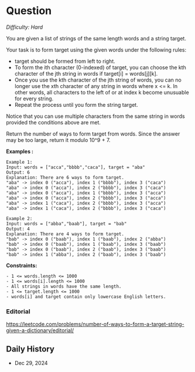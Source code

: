 # Question 

_Difficulty: Hard_

You are given a list of strings of the same length words and a string target.

Your task is to form target using the given words under the following rules:

- target should be formed from left to right.
- To form the ith character (0-indexed) of target, you can choose the kth character of the jth string in words if target[i] = words[j][k].
- Once you use the kth character of the jth string of words, you can no longer use the xth character of any string in words where x <= k. In other words, all characters to the left of or at index k become unusuable for every string.
- Repeat the process until you form the string target.

Notice that you can use multiple characters from the same string in words provided the conditions above are met.

Return the number of ways to form target from words. Since the answer may be too large, return it modulo 10^9 + 7.

**Examples :**
```
Example 1:
Input: words = ["acca","bbbb","caca"], target = "aba"
Output: 6
Explanation: There are 6 ways to form target.
"aba" -> index 0 ("acca"), index 1 ("bbbb"), index 3 ("caca")
"aba" -> index 0 ("acca"), index 2 ("bbbb"), index 3 ("caca")
"aba" -> index 0 ("acca"), index 1 ("bbbb"), index 3 ("acca")
"aba" -> index 0 ("acca"), index 2 ("bbbb"), index 3 ("acca")
"aba" -> index 1 ("caca"), index 2 ("bbbb"), index 3 ("acca")
"aba" -> index 1 ("caca"), index 2 ("bbbb"), index 3 ("caca")

Example 2:
Input: words = ["abba","baab"], target = "bab"
Output: 4
Explanation: There are 4 ways to form target.
"bab" -> index 0 ("baab"), index 1 ("baab"), index 2 ("abba")
"bab" -> index 0 ("baab"), index 1 ("baab"), index 3 ("baab")
"bab" -> index 0 ("baab"), index 2 ("baab"), index 3 ("baab")
"bab" -> index 1 ("abba"), index 2 ("baab"), index 3 ("baab")
```

**Constraints:**
```
- 1 <= words.length <= 1000
- 1 <= words[i].length <= 1000
- All strings in words have the same length.
- 1 <= target.length <= 1000
- words[i] and target contain only lowercase English letters.
```

### Editorial
https://leetcode.com/problems/number-of-ways-to-form-a-target-string-given-a-dictionary/editorial/

## Daily History
- Dec 29, 2024